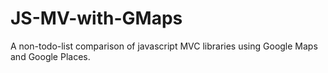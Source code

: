 JS-MV-with-GMaps
================

A non-todo-list comparison of javascript MVC libraries using Google Maps and Google Places.